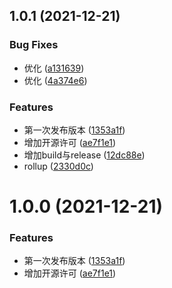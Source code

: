 ## 1.0.1 (2021-12-21)


### Bug Fixes

* 优化 ([a131639](https://github.com/AiWeiEr324/midApis/commit/a131639b1a6e0cefbd1ae87e6f0fa58993dc5b84))
* 优化 ([4a374e6](https://github.com/AiWeiEr324/midApis/commit/4a374e6128573922cb0971e6b6ca9c9b852cae09))


### Features

* 第一次发布版本 ([1353a1f](https://github.com/AiWeiEr324/midApis/commit/1353a1fae1abacc685459468abe2c474056b3650))
* 增加开源许可 ([ae7f1e1](https://github.com/AiWeiEr324/midApis/commit/ae7f1e1896ad6c0141b36f96658b94d897f9f35c))
* 增加build与release ([12dc88e](https://github.com/AiWeiEr324/midApis/commit/12dc88ef2efdf98c9e3e3bf9e58c9dd4a0ab3819))
* rollup ([2330d0c](https://github.com/AiWeiEr324/midApis/commit/2330d0c9de73824a059aff6baef4bb8baf23f2c7))



# 1.0.0 (2021-12-21)


### Features

* 第一次发布版本 ([1353a1f](https://github.com/AiWeiEr324/midApis/commit/1353a1fae1abacc685459468abe2c474056b3650))
* 增加开源许可 ([ae7f1e1](https://github.com/AiWeiEr324/midApis/commit/ae7f1e1896ad6c0141b36f96658b94d897f9f35c))



